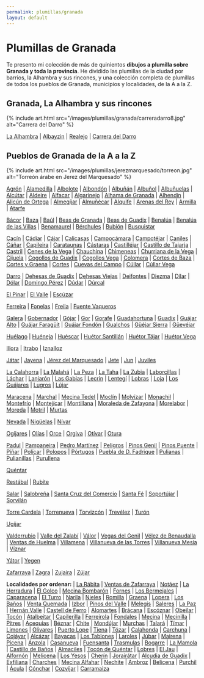 ```yaml
---
permalink: plumillas/granada
layout: default
---
```

# Plumillas de Granada

Te presento mi colección de más de quinientos __dibujos a plumilla sobre Granada y toda la provincia__. He dividido las plumillas de la ciudad por barrios, la Alhambra y sus rincones, y una colección completa de plumillas de todos los pueblos de Granada, municipios y localidades, de la A a la Z.

## Granada, La Alhambra y sus rincones

{% include art.html src="/images/plumillas/granada/carreradarro8.jpg" alt="Carrera del Darro" %}

[La Alhambra](/plumillas/granada/alhambra)
 | [Albayzin](/plumillas/granada/albayzin)
 | [Realejo](/plumillas/granada/realejo)
 | [Carrera del Darro](/plumillas/granada/)


## Pueblos de Granada de la A a la Z

{% include art.html src="/images/plumillas/jerezmarquesado/torreon.jpg" alt="Torreón árabe en Jerez del Marquesado" %}

[Agrón](/plumillas/granada/agron)
 | [Alamedilla](/plumillas/granada/)
 | [Albolote](/plumillas/granada/)
 | [Albondón](/plumillas/granada/)
 | [Albuñán](/plumillas/granada/)
 | [Albuñol](/plumillas/granada/)
 | [Albuñuelas](/plumillas/granada/)
 | [Alcútar](/plumillas/granada/)
 | [Aldeire](/plumillas/granada/)
 | [Alfacar](/plumillas/granada/)
 | [Algarinejo](/plumillas/granada/)
 | [Alhama de Granada](/plumillas/granada/)
 | [Alhendín](/plumillas/granada/)
 | [Alicún de Ortega](/plumillas/granada/)
 | [Almegíjar](/plumillas/granada/)
 | [Almuñécar](/plumillas/granada/)
 | [Alquife](/plumillas/granada/)
 | [Arenas del Rey](/plumillas/granada/)
 | [Armilla](/plumillas/granada/)
 | [Atarfe](/plumillas/granada/)

[Bácor](/plumillas/granada/)
 | [Baza](/plumillas/granada/)
 | [Baúl](/plumillas/granada/)
 | [Beas de Granada](/plumillas/granada/)
 | [Beas de Guadix](/plumillas/granada/)
 | [Benalúa](/plumillas/granada/)
 | [Benalúa de las Villas](/plumillas/granada/)
 | [Benamaurel](/plumillas/granada/)
 | [Bérchules](/plumillas/granada/)
 | [Bubión](/plumillas/granada/)
 | [Busquistar](/plumillas/granada/)

[Cacín](/plumillas/granada/)
 | [Cádiar](/plumillas/granada/)
 | [Cájar](/plumillas/granada/)
 | [Calicasas](/plumillas/granada/)
 | [Campocámara](/plumillas/granada/)
 | [Campotéjar](/plumillas/granada/)
 | [Caniles](/plumillas/granada/)
 | [Cáñar](/plumillas/granada/)
 | [Capileira](/plumillas/granada/)
 | [Carataunas](/plumillas/granada/)
 | [Cástaras](/plumillas/granada/)
 | [Castilléjar](/plumillas/granada/)
 | [Castillo de Tajarja](/plumillas/granada/)
 | [Castril](/plumillas/granada/)
 | [Cenes de la Vega](/plumillas/granada/)
 | [Chauchina](/plumillas/granada/)
 | [Chimeneas](/plumillas/granada/)
 | [Churriana de la Vega](/plumillas/granada/)
 | [Cijuela](/plumillas/granada/)
 | [Cogollos de Guadix](/plumillas/granada/)
 | [Cogollos Vega](/plumillas/granada/)
 | [Colomera](/plumillas/granada/)
 | [Cortes de Baza](/plumillas/granada/)
 | [Cortes y Graena](/plumillas/granada/)
 | [Cortes](/plumillas/granada/)
 | [Cuevas del Campo](/plumillas/granada/)
 | [Cúllar](/plumillas/granada/)
 | [Cúllar Vega](/plumillas/granada/)

 [Darro](/plumillas/granada/)
 | [Dehesas de Guadix](/plumillas/granada/)
 | [Dehesas Viejas](/plumillas/granada/)
 | [Deifontes](/plumillas/granada/)
 | [Diezma](/plumillas/granada/)
 | [Dílar](/plumillas/granada/)
 | [Dólar](/plumillas/granada/)
 | [Domingo Pérez](/plumillas/granada/)
 | [Dúdar](/plumillas/granada/)
 | [Dúrcal](/plumillas/granada/)

 [El Pinar](/plumillas/granada/)
 | [El Valle](/plumillas/granada/)
 | [Escúzar](/plumillas/granada/)

 [Ferreira](/plumillas/granada/)
 | [Fonelas](/plumillas/granada/)
 | [Freila](/plumillas/granada/)
 | [Fuente Vaqueros](/plumillas/granada/)

 [Galera](/plumillas/granada/)
 | [Gobernador](/plumillas/granada/)
 | [Gójar](/plumillas/granada/)
 | [Gor](/plumillas/granada/)
 | [Gorafe](/plumillas/granada/)
 | [Guadahortuna](/plumillas/granada/)
 | [Guadix](/plumillas/granada/)
 | [Guájar Alto](/plumillas/granada/)
 | [Guájar Faragüit](/plumillas/granada/)
 | [Guájar Fondón](/plumillas/granada/)
 | [Gualchos](/plumillas/granada/)
 | [Güéjar Sierra](/plumillas/granada/)
 | [Güevéjar](/plumillas/granada/)

 [Huélago](/plumillas/granada/)
 | [Huéneja](/plumillas/granada/)
 | [Huéscar](/plumillas/granada/)
 | [Huétor Santillán](/plumillas/granada/)
 | [Huétor Tájar](/plumillas/granada/)
 | [Huétor Vega](/plumillas/granada/)

 [Illora](/plumillas/granada/)
 | [Itrabo](/plumillas/granada/)
 | [Iznalloz](/plumillas/granada/)

 [Játar](/plumillas/granada/)
 | [Jayena](/plumillas/granada/)
 | [Jérez del Marquesado](/plumillas/granada/)
 | [Jete](/plumillas/granada/)
 | [Jun](/plumillas/granada/)
 | [Juviles](/plumillas/granada/)

 [La Calahorra](/plumillas/granada/)
 | [La Malahá](/plumillas/granada/)
 | [La Peza](/plumillas/granada/)
 | [La Taha](/plumillas/granada/)
 | [La Zubia](/plumillas/granada/)
 | [Laborcillas](/plumillas/granada/)
 | [Láchar](/plumillas/granada/)
 | [Lanjarón](/plumillas/granada/)
 | [Las Gabias](/plumillas/granada/)
 | [Lecrín](/plumillas/granada/)
 | [Lentegí](/plumillas/granada/)
 | [Lobras](/plumillas/granada/)
 | [Loja](/plumillas/granada/)
 | [Los Guájares](/plumillas/granada/)
 | [Lugros](/plumillas/granada/)
 | [Lújar](/plumillas/granada/)

[Maracena](/plumillas/granada/)
 | [Marchal](/plumillas/granada/)
 | [Mecina Tedel](/plumillas/granada/)
 | [Moclín](/plumillas/granada/)
 | [Molvízar](/plumillas/granada/)
 | [Monachil](/plumillas/granada/)
 | [Montefrío](/plumillas/granada/)
 | [Montejícar](/plumillas/granada/)
 | [Montillana](/plumillas/granada/)
 | [Moraleda de Zafayona](/plumillas/granada/)
 | [Morelabor](/plumillas/granada/)
 | [Moreda](/plumillas/granada/)
 | [Motril](/plumillas/granada/)
 | [Murtas](/plumillas/granada/)

[Nevada](/plumillas/granada/)
 | [Nigüelas](/plumillas/granada/)
 | [Nívar](/plumillas/granada/)

[Ogíjares](/plumillas/granada/)
 | [Olías](/plumillas/granada/)
 | [Orce](/plumillas/granada/)
 | [Orgiva](/plumillas/granada/)
 | [Otívar](/plumillas/granada/)
 | [Otura](/plumillas/granada/)

[Padul](/plumillas/granada/)
 | [Pampaneira](/plumillas/granada/)
 | [Pedro Martínez](/plumillas/granada/)
 | [Peligros](/plumillas/granada/)
 | [Pinos Genil](/plumillas/granada/)
 | [Pinos Puente](/plumillas/granada/)
 | [Píñar](/plumillas/granada/)
 | [Polícar](/plumillas/granada/)
 | [Polopos](/plumillas/granada/)
 | [Pórtugos](/plumillas/granada/)
 | [Puebla de D. Fadrique](/plumillas/granada/)
 | [Pulianas](/plumillas/granada/)
 | [Pulianillas](/plumillas/granada/)
 | [Purullena](/plumillas/granada/)

[Quéntar](/plumillas/granada/)

[Restábal](/plumillas/granada/)
 | [Rubite](/plumillas/granada/)

[Salar](/plumillas/granada/)
 | [Salobreña](/plumillas/granada/)
 | [Santa Cruz del Comercio](/plumillas/granada/)
 | [Santa Fé](/plumillas/granada/)
 | [Soportújar](/plumillas/granada/)
 | [Sorvilán](/plumillas/granada/)

[Torre Cardela](/plumillas/granada/)
 | [Torrenueva](/plumillas/granada/)
 | [Torvizcón](/plumillas/granada/)
 | [Trevélez](/plumillas/granada/)
 | [Turón](/plumillas/granada/)

[Ugíjar](/plumillas/granada/)

[Valderrubio](/plumillas/granada/)
 | [Valle del Zalabí](/plumillas/granada/)
 | [Válor](/plumillas/granada/)
 | [Vegas del Genil](/plumillas/granada/)
 | [Vélez de Benaudalla](/plumillas/granada/)
 | [Ventas de Huelma](/plumillas/granada/)
 | [Villamena](/plumillas/granada/)
 | [Villanueva de las Torres](/plumillas/granada/)
 | [Villanueva Mesía](/plumillas/granada/)
 | [Víznar](/plumillas/granada/)

[Yátor](/plumillas/granada/)
 | [Yegen](/plumillas/granada/)

[Zafarraya](/plumillas/granada/)
 | [Zagra](/plumillas/granada/)
 | [Zujaira](/plumillas/granada/)
 | [Zújar](/plumillas/granada/)

 __Localidades por ordenar:__
  | [La Rábita](/plumillas/granada/)
  | [Ventas de Zafarraya](/plumillas/granada/)
  | [Notáez](/plumillas/granada/)
  | [La Herradura](/plumillas/granada/)
  | [El Golco](/plumillas/granada/)
  | [Mecina Bombarón](/plumillas/granada/)
  | [Fornes](/plumillas/granada/)
  | [Los Bermejales](/plumillas/granada/)
  | [Caparacena](/plumillas/granada/)
  | [El Turro](/plumillas/granada/)
  | [Narila](/plumillas/granada/)
  | [Nieles](/plumillas/granada/)
  | [Romilla](/plumillas/granada/)
  | [Graena](/plumillas/granada/)
  | [Lopera](/plumillas/granada/)
  | [Los Baños](/plumillas/granada/)
  | [Venta Quemada](/plumillas/granada/)
  | [Izbor](/plumillas/granada/)
  | [Pinos del Valle](/plumillas/granada/)
  | [Melegís](/plumillas/granada/)
  | [Saleres](/plumillas/granada/)
  | [La Paz](/plumillas/granada/)
  | [Hernán Valle](/plumillas/granada/)
  | [Castell de Ferro](/plumillas/granada/)
  | [Alomartes](/plumillas/granada/)
  | [Brácana](/plumillas/granada/)
  | [Escóznar](/plumillas/granada/)
  | [Obeilar](/plumillas/granada/)
  | [Tocón](/plumillas/granada/)
  | [Atalbeitar](/plumillas/granada/)
  | [Capilerilla](/plumillas/granada/)
  | [Ferreirola](/plumillas/granada/)
  | [Fondales](/plumillas/granada/)
  | [Mecina](/plumillas/granada/)
  | [Mecinilla](/plumillas/granada/)
  | [Pitres](/plumillas/granada/)
  | [Acequias](/plumillas/granada/)
  | [Béznar](/plumillas/granada/)
  | [Chite](/plumillas/granada/)
  | [Mondújar](/plumillas/granada/)
  | [Murchas](/plumillas/granada/)
  | [Talará](/plumillas/granada/)
  | [Tímar](/plumillas/granada/)
  | [Limones](/plumillas/granada/)
  | [Olivares](/plumillas/granada/)
  | [Puerto Lope](/plumillas/granada/)
  | [Tiena](/plumillas/granada/)
  | [Tózar](/plumillas/granada/)
  | [Calahonda](/plumillas/granada/)
  | [Carchuna](/plumillas/granada/)
  | [Cojáyar](/plumillas/granada/)
  | [Alcázar](/plumillas/granada/)
  | [Bayacas](/plumillas/granada/)
  | [Los Tablones](/plumillas/granada/)
  | [Laroles](/plumillas/granada/)
  | [Júbar](/plumillas/granada/)
  | [Mairena](/plumillas/granada/)
  | [Picena](/plumillas/granada/)
  | [Ánzola](/plumillas/granada/)
  | [Casanueva](/plumillas/granada/)
  | [Fuensanta](/plumillas/granada/)
  | [Trasmulas](/plumillas/granada/)
  | [Bogarre](/plumillas/granada/)
  | [La Mamola](/plumillas/granada/)
  | [Castillo de Baños](/plumillas/granada/)
  | [Almaciles](/plumillas/granada/)
  | [Tocón de Quéntar](/plumillas/granada/)
  | [Lobres](/plumillas/granada/)
  | [El Jau](/plumillas/granada/)
  | [Alfornón](/plumillas/granada/)
  | [Melicena](/plumillas/granada/)
  | [Los Yesos](/plumillas/granada/)
  | [Cherín](/plumillas/granada/)
  | [Jorairátar](/plumillas/granada/)
  | [Alcudia de Guadix](/plumillas/granada/)
  | [Exfiliana](/plumillas/granada/)
  | [Charches](/plumillas/granada/)
  | [Mecina Alfahar](/plumillas/granada/)
  | [Nechite](/plumillas/granada/)
  | [Ambroz](/plumillas/granada/)
  | [Belicena](/plumillas/granada/)
  | [Purchil](/plumillas/granada/)
  | [Ácula](/plumillas/granada/)
  | [Cónchar](/plumillas/granada/)
  | [Cozvíjar](/plumillas/granada/)
  | [Carramaiza](/plumillas/granada/)
